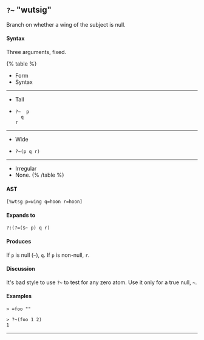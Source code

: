 ## `?~` "wutsig"

Branch on whether a wing of the subject is null.

#### Syntax

Three arguments, fixed.

{% table %}

- Form
- Syntax

---

- Tall
- ```hoon
  ?~  p
    q
  r
  ```

---

- Wide
- ```hoon
  ?~(p q r)
  ```

---

- Irregular
- None.
{% /table %}

#### AST

```hoon
[%wtsg p=wing q=hoon r=hoon]
```

#### Expands to

```hoon
?:(?=($~ p) q r)
```

#### Produces

If `p` is null (`~`), `q`. If `p` is non-null, `r`.

#### Discussion

It's bad style to use `?~` to test for any zero atom. Use it only for a true
null, `~`.

#### Examples

```
> =foo ""

> ?~(foo 1 2)
1
```

---


